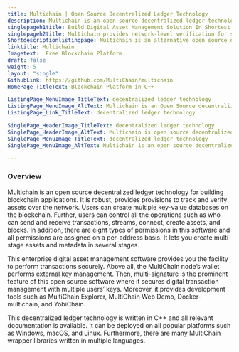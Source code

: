 ```yaml
---
title: Multichain | Open Source Decentralized Ledger Technology
description: Multichain is an open source decentralized ledger technology for building blockchain applications. It is robust and comes with many other powerful features.
singlepageh1title: Build Digital Asset Management Solution In Shortest Time
singlepageh2title: Multichain provides network-level verification for safe transactions with full control. It comes up with multi signatures, cold nodes, and admin by consensus.
Shortdescriptionlistingpage: Multichain is an alternative open source decentralized ledger technology for building cross-chain applications. It is written in C++ and offers advanced security provisions.
linktitle: Multichain
Imagetext:  Free Blockchain Platform
draft: false
weight: 5
layout: "single"
GithubLink: https://github.com/MultiChain/multichain
HomePage_TitleText: Blockchain Platform in C++

ListingPage_MenuImage_TitleText: decentralized ledger technology
ListingPage_MenuImage_AltText: Multichain is an Open Source decentralized ledger technology
ListingPage_Link_TitleText: decentralized ledger technology

SinglePage_HeaderImage_TitleText: decentralized ledger technology
SinglePage_HeaderImage_AltText: Multichain is open source decentralized ledger technology
SinglePage_MenuImage_TitleText: decentralized ledger technology
SinglePage_MenuImage_AltText: Multichain is an open source decentralized ledger technology

---
```

### **Overview**

Multichain is an open source decentralized ledger technology for building blockchain applications. It is robust, provides provisions to track and verify assets over the network. Users can create multiple key-value databases on the blockchain. Further, users can control all the operations such as who can send and receive transactions, streams, connect, create assets, and blocks. In addition, there are eight types of permissions in this software and all permissions are assigned on a per-address basis. It lets you create multi-stage assets and metadata in several stages.

This enterprise digital asset management software provides you the facility to perform transactions securely. Above all, the MultiChain node’s wallet performs external key management. Then, multi-signature is the prominent feature of this open source software where it secures digital transaction management with multiple users’ keys. Moreover, it provides development tools such as MultiChain Explorer, MultiChain Web Demo, Docker-multichain, and YobiChain.

This decentralized ledger technology is written in C++ and all relevant documentation is available. It can be deployed on all popular platforms such as Windows, macOS, and Linux. Furthermore, there are many MultiChain wrapper libraries written in multiple languages.

<a class="anchor" id="requirements" name="requirements" style="font-size: 12.16px;"></a>
